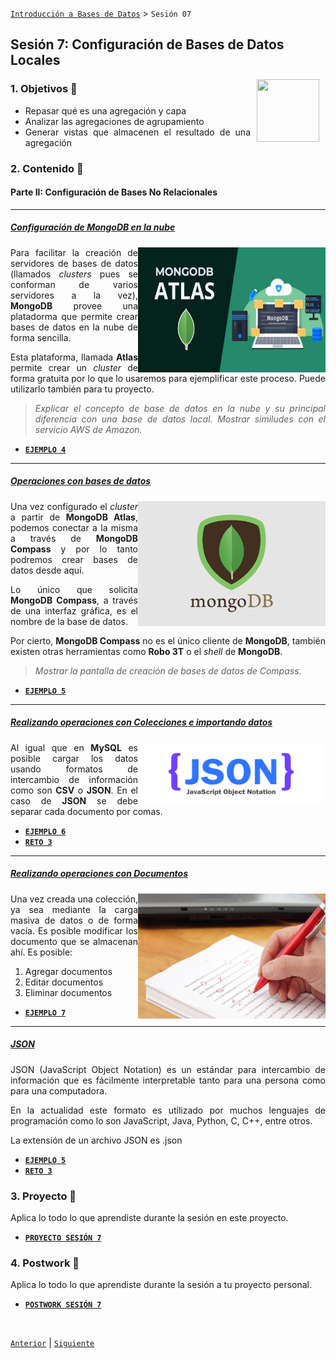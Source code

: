 [`Introducción a Bases de Datos`](../Readme.md) > `Sesión 07`

## Sesión 7: Configuración de Bases de Datos Locales

<img src="../imagenes/pizarron.png" align="right" height="100" width="100" hspace="10">
<div style="text-align: justify;">

### 1. Objetivos :dart: 

- Repasar qué es una agregación y capa
- Analizar las agregaciones de agrupamiento
- Generar vistas que almacenen el resultado de una agregación

### 2. Contenido :blue_book:

<!-- #### Parte I: Configuración de Bases Relacionales

---
##### <ins>Operaciones con bases de datos</ins>
<img src="imagenes/imagen1.png" align="right" height="200" width="300">

Un servidor de bases de datos se compone de distintas bases con propósitos distintos. Por ejemplo, podemos tener en un mismo servidor una base de datos de empleados y otra de prodcutos, si se trata de una tienda.

Para crear bases de datos, se usa el comando:

```sql
CREATE DATABASE <nombre>;
```

> *Explicar la diferencia entre servidor de base de datos y base de datos (esquema), así como ejemplos de creación de bases de datos.*

- [**`EJEMPLO 1`**](Ejemplo-01/Readme.md)

---
##### <ins>Realizando operaciones con tablas</ins>
<img src="imagenes/imagen2.png" align="right" height="200" width="300">

Como hemos visto, una tabla se compone de renglones, columnas, tipos asociados a las columnas, llaves primarias y foráneas y por supuesto los valores que almacena.

Para crear una tabla se usa el comando (en su forma simple):

```sql
   CREATE TABLE (
      nombre tipo,
      ...
   );
```

> *Mostrar ejemplos de creación de tablas con llaves y los distintos tipos de datos de __MySQL__.*

- [**`EJEMPLO 2`**](Ejemplo-02/Readme.md)
- [**`RETO 1`**](Reto-01/Readme.md)

---
##### <ins>Importando datos a una tabla en formato CSV</ins>
<img src="imagenes/imagen3.jpg" align="right" height="200" width="300">

Para cargar datos en una tabla o base de datos completa es usar que se deban utilizar archivos como lo son *CSV* o *JSON*. *CSV* es uno de los más utilizados y admitidos por __MySQL Workbench__.

Un archivo *CSV* se conforma de un encabezado que indica el nombre de las columnas separado por comas y cada uno de los registros, separando el valor para cada campo por comas. 

> *Mostrar algún archivo CSV y explicar cada una de sus partes.*

- [**`EJEMPLO 3`**](Ejemplo-03/Readme.md)
- [**`RETO 2`**](Reto-02/Readme.md)

--- -->

#### Parte II: Configuración de Bases No Relacionales

---
##### <ins>Configuración de __MongoDB__ en la nube</ins>
<img src="imagenes/imagen4.jpg" align="right" height="200" width="300">

Para facilitar la creación de servidores de bases de datos (llamados *clusters* pues se conforman de varios servidores a la vez), __MongoDB__ provee una platadorma que permite crear bases de datos en la nube de forma sencilla. 

Esta plataforma, llamada __Atlas__ permite crear un *cluster* de forma gratuita por lo que lo usaremos para ejemplificar este proceso. Puede utilizarlo también para tu proyecto.

> *Explicar el concepto de base de datos en la nube y su principal diferencia con una base de datos local. Mostrar similudes con el servicio AWS de Amazon.*

- [**`EJEMPLO 4`**](Ejemplo-04/Readme.md)

---
##### <ins>Operaciones con bases de datos</ins>
<img src="imagenes/imagen5.png" align="right" height="200" width="300">

Una vez configurado el *cluster* a partir de __MongoDB Atlas__, podemos conectar a la misma a través de __MongoDB Compass__ y por lo tanto podremos crear bases de datos desde aquí.

Lo único que solicita __MongoDB Compass__, a través de una interfaz gráfica, es el nombre de la base de datos.

Por cierto, __MongoDB Compass__ no es el único cliente de __MongoDB__, también existen otras herramientas como __Robo 3T__ o el *shell* de __MongoDB__.

> *Mostrar la pantalla de creación de bases de datos de Compass*.

- [**`EJEMPLO 5`**](Ejemplo-05/Readme.md)

---
##### <ins>Realizando operaciones con Colecciones e importando datos</ins>
<img src="imagenes/imagen6.png" align="right" height="100" width="300">

Al igual que en __MySQL__ es posible cargar los datos usando formatos de intercambio de información como son __CSV__ o __JSON__. En el caso de __JSON__ se debe separar cada documento por comas.

- [**`EJEMPLO 6`**](Ejemplo-06/Readme.md)
- [**`RETO 3`**](Reto-03/Readme.md)

---
##### <ins>Realizando operaciones con Documentos</ins>
<img src="imagenes/imagen7.jpg" align="right" height="200" width="300">

Una vez creada una colección, ya sea mediante la carga masiva de datos o de forma vacía. Es posible modificar los documento que se almacenan ahí. Es posible:

1. Agregar documentos
1. Editar documentos
1. Eliminar documentos

- [**`EJEMPLO 7`**](Ejemplo-07/Readme.md)

---

##### <ins>JSON</ins>
JSON (JavaScript Object Notation) es un estándar para intercambio de información que es fácilmente interpretable tanto para una persona como para una computadora. 

En la actualidad este formato es utilizado por muchos lenguajes de programación como lo son JavaScript, Java, Python, C, C++, entre otros.

La extensión de un archivo JSON es .json



- [**`EJEMPLO 5`**](Ejemplo-05/Readme.md)
- [**`RETO 3`**](Reto-03/Readme.md)
### 3. Proyecto :hammer:

Aplica lo todo lo que aprendiste durante la sesión en este proyecto. 

- [**`PROYECTO SESIÓN 7`**](Proyecto/Readme.md)

### 4. Postwork :memo:
Aplica lo todo lo que aprendiste durante la sesión a tu proyecto personal.

- [**`POSTWORK SESIÓN 7`**](Postwork/Readme.md)

</br>

[`Anterior`](../Sesion-06/Readme.md) | [`Siguiente`](../Sesion-08/Readme.md)

</div>   
